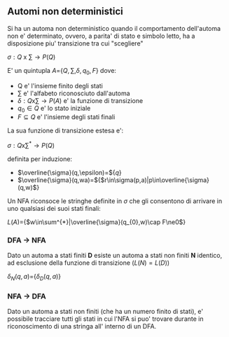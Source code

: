 ## Automi non deterministici
Si ha un automa non deterministico quando il comportamento dell'automa non e' determinato, ovvero, a parita' di stato e simbolo letto, ha a disposizione piu' transizione tra cui "scegliere"

$\sigma:Q$ x $\sum\to P(Q)$ 

E' un quintupla $A=${$Q,\sum,\delta,q_{0},F$} dove:
- Q e' l'insieme finito degli stati
- $\sum$ e' l'alfabeto riconosciuto dall'automa
- $\delta:Q$x$\sum \to P(A)$ e' la funzione di transizione
- $q_{0}\in Q$ e' lo stato iniziale
- $F\subseteq Q$ e' l'insieme degli stati finali

La sua funzione di  transizione estesa e':

$\sigma:Q$x$\sum^{*} \to P(Q)$

definita per induzione:
- $\overline{\sigma}(q,\epsilon)=${$q$}
- $\overline{\sigma}(q,wa)=${$r\in\sigma(p,a)|p\in\overline{\sigma}(q,w)$}

Un NFA riconsoce le stringhe definite in $\sigma$ che gli consentono di arrivare in uno qualsiasi dei suoi stati finali:

$L(A)=${$w\in\sum^{*}|\overline{\sigma}(q_{0},w)\cap F\ne0$}

### DFA -> NFA
Dato un automa a stati finiti **D** esiste un automa a stati non finiti **N** identico, ad esclusione della funzione di transizione ($L(N)=L(D)$)

$\delta_{N}(q,a)=${$\delta_{D}(q,a)$}

### NFA -> DFA
Dato un automa a stati non finiti (che ha un numero finito di stati), e' possibile tracciare tutti gli stati in cui l'NFA si puo' trovare durante in riconoscimento di una stringa all' interno di un DFA.

